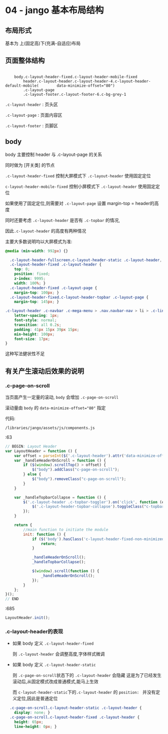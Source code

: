 # 04 - jango 基本布局结构

## 布局形式

基本为 上(固定高)下(充满-自适应)布局

## 页面整体结构

```jade

	body.c-layout-header-fixed.c-layout-header-mobile-fixed
		header.c-layout-header.c-layout-header-4.c-layout-header-default-mobile(		data-minimize-offset="80")
		.c-layout-page
		.c-layout-footer.c-layout-footer-6.c-bg-grey-1
```

`.c-layout-header` : 页头区 

`.c-layout-page` : 页面内容区 

`.c-layout-footer` : 页脚区 



## body

body 主要控制 header 与 .c-layout-page 的关系

同时做为 [开关类] 的节点

`.c-layout-header-fixed` 控制大屏模式下 `.c-layout-header` 使用固定定位

`c-layout-header-mobile-fixed` 控制小屏模式下 `.c-layout-header` 使用固定定位

如果使用了固定定位,则需要对 `.c-layout-page` 设置 margin-top = header的高度

同时还要考虑 `.c-layout-header` 是否有 `.c-topbar` 的情况,

因此`.c-layout-header` 的高度有两种情况

主要大多数说明均以大屏模式为准:

```css
@media (min-width: 992px) {}
```

```css
  .c-layout-header-fullscreen.c-layout-header-static .c-layout-header,
  .c-layout-header-fixed .c-layout-header {
    top: 0;
    position: fixed;
    z-index: 9995;
    width: 100%; }
  .c-layout-header-fixed .c-layout-page {
    margin-top: 100px; }
  .c-layout-header-fixed.c-layout-header-topbar .c-layout-page {
    margin-top: 145px; }
```

```css
.c-layout-header .c-navbar .c-mega-menu > .nav.navbar-nav > li > .c-link {
    letter-spacing: 1px;
    font-style: normal;
    transition: all 0.2s;
    padding: 41px 15px 39px 15px;
    min-height: 100px;
    font-size: 17px;
}
```
这种写法健状性不足

## 有关产生滚动后效果的说明

### .c-page-on-scroll

当页面产生一定量的滚动, `body` 会增加 `.c-page-on-scroll`

滚动量由 `body` 的 `data-minimize-offset="80"` 指定

代码:

`/libraries/jango/assets/js/components.js`

:63

```js
// BEGIN: Layout Header
var LayoutHeader = function () {
	var offset = parseInt($('.c-layout-header').attr('data-minimize-offset') > 0 ? parseInt($('.c-layout-header').attr('data-minimize-offset')) : 0);
	var _handleHeaderOnScroll = function () {
		if ($(window).scrollTop() > offset) {
			$("body").addClass("c-page-on-scroll");
		} else {
			$("body").removeClass("c-page-on-scroll");
		}
	}

	var _handleTopbarCollapse = function () {
		$('.c-layout-header .c-topbar-toggler').on('click', function (e) {
			$('.c-layout-header-topbar-collapse').toggleClass("c-topbar-expanded");
		});
	}

	return {
		//main function to initiate the module
		init: function () {
			if ($('body').hasClass('c-layout-header-fixed-non-minimized')) {
				return;
			}

			_handleHeaderOnScroll();
			_handleTopbarCollapse();

			$(window).scroll(function () {
				_handleHeaderOnScroll();
			});
		}
	};
}();
// END

```

:685

```js
LayoutHeader.init();
```

### .c-layout-header的表现

- 如果 body 定义 `.c-layout-header-fixed`

	则 `.c-layout-header` 会调整高度,字体样式微调

- 如果 body 定义 `.c-layout-header-static`

	则 `.c-page-on-scroll`状态下的 `.c-layout-header` 会隐藏
	这是为了已经发生滚动后,从固定模式改成普通模式,能马上生效

	而 `c-layout-header-static`下的`.c-layout-header`  的
	 `position: ` 并没有定义定位,因此是普通定位
	
```css
  .c-page-on-scroll.c-layout-header-static .c-layout-header {
    display: none; }
  .c-page-on-scroll.c-layout-header-fixed .c-layout-header {
    height: 65px;
    line-height: 0px; }
```
